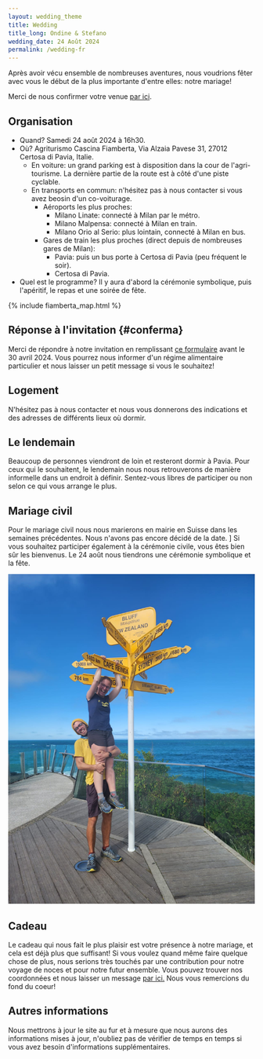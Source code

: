 ```yaml
---
layout: wedding_theme
title: Wedding
title_long: Ondine & Stefano
wedding_date: 24 Août 2024
permalink: /wedding-fr
---
```


Après avoir vécu ensemble de nombreuses aventures, nous voudrions fêter avec vous le début de la plus importante d'entre elles: notre mariage! 

Merci de nous confirmer votre venue [par ici](#conferma). 

## Organisation

- Quand? Samedi 24 août 2024 à 16h30.
- Où? Agriturismo Cascina Fiamberta, Via Alzaia Pavese 31, 27012 Certosa di Pavia, Italie.
  - En voiture: un grand parking est à disposition dans la cour de l'agri-tourisme. La dernière partie de la route est à côté d'une piste cyclable.
  - En transports en commun: n'hésitez pas à nous contacter si vous avez beosin d'un co-voiturage.
    - Aéroports les plus proches:
      - Milano Linate: connecté à Milan par le métro.
      - Milano Malpensa: connecté à Milan en train.
      - Milano Orio al Serio: plus lointain, connecté à Milan en bus.
    - Gares de train les plus proches (direct depuis de nombreuses gares de Milan):
      - Pavia: puis un bus porte à Certosa di Pavia (peu fréquent le soir).
      - Certosa di Pavia.
- Quel est le programme? Il y aura d'abord la cérémonie symbolique, puis l'apéritif, le repas et une soirée de fête.

{% include fiamberta_map.html %}

## Réponse à l'invitation {#conferma}

Merci de répondre à notre invitation en remplissant [ce formulaire](https://docs.google.com/forms/d/e/1FAIpQLSe9zNCWWGaaH4DYbEGRtSXPWIFe17hMcJD6UFUNsbGItwdbsg/viewform?usp=sf_link) avant le 30 avril 2024.
Vous pourrez nous informer d'un régime alimentaire particulier et nous laisser un petit message si vous le souhaitez!

## Logement

N'hésitez pas à nous contacter et nous vous donnerons des indications et des adresses de différents lieux où dormir. 

## Le lendemain

Beaucoup de personnes viendront de loin et resteront dormir à Pavia.
Pour ceux qui le souhaitent, le lendemain nous nous retrouverons de manière informelle dans un endroit à définir.
Sentez-vous libres de participer ou non selon ce qui vous arrange le plus.

## Mariage civil

Pour le mariage civil nous nous marierons en mairie en Suisse dans les semaines précédentes. 
Nous n'avons pas encore décidé de la date. ]
Si vous souhaitez participer également à la cérémonie civile, vous êtes bien sûr les bienvenus. 
Le 24 août nous tiendrons une cérémonie symbolique et la fête.

![](/assets/wedding_main_photo.jpg)

## Cadeau

Le cadeau qui nous fait le plus plaisir est votre présence à notre mariage, et cela est déjà plus que suffisant! Si vous voulez quand même faire quelque chose de plus, nous serions très touchés par une contribution pour notre voyage de noces et pour notre futur ensemble. Vous pouvez trouver nos coordonnées et nous laisser un message [par ici.](https://docs.google.com/forms/d/e/1FAIpQLSdVuDnrX9amj0AdRnc4_zaBlZO92A2GxR2uK33NTl3BSh2YGQ/viewform?usp=pp_url) Nous vous remercions du fond du coeur!

## Autres informations

Nous mettrons à jour le site au fur et à mesure que nous aurons des informations mises à jour, 
n'oubliez pas de vérifier de temps en temps si vous avez besoin d'informations supplémentaires.
